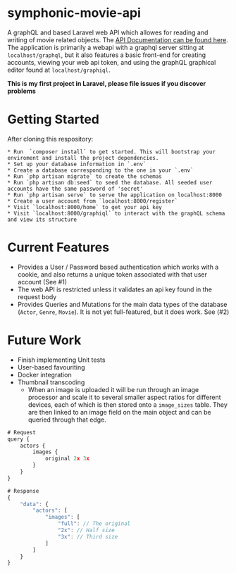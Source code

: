 # symphonic-movie-api
A graphQL and based Laravel web API which allowes for reading and writing of movie related objects. The [API Documentation can be found here](http://docs.movieapi60.apiary.io/). The application is primarily a webapi with a graphql server sitting at `localhost/graphql`, but it also features a basic front-end for creating accounts, viewing your web api token, and using the graphQL graphical editor found at `localhost/graphiql`.

__This is my first project in Laravel, please file issues if you discover problems__

# Getting Started
After cloning this respository:

    * Run  `composer install` to get started. This will bootstrap your enviroment and install the project dependencies.
    * Set up your database information in `.env`
    * Create a database corresponding to the one in your `.env`
    * Run `php artisan migrate` to create the schemas
    * Run `php artisan db:seed` to seed the database. All seeded user accounts have the same password of 'secret'
    * Run `php artisan serve` to serve the application on localhost:8000
    * Create a user account from `localhost:8000/register`
    * Visit `localhost:8000/home` to get your api key
    * Visit `localhost:8000/graphiql` to interact with the graphQL schema and view its structure

# Current Features

* Provides a User / Password based authentication which works with a cookie, and also returns a unique token associated with that user account (See #1)
* The web API is restricted unless it validates an api key found in the request body
* Provides Queries and Mutations for the main data types of the database (`Actor`, `Genre`, `Movie`). It is not yet full-featured, but it does work. See (#2)

# Future Work
* Finish implementing Unit tests
* User-based favouriting
* Docker integration
* Thumbnail transcoding
    * When an image is uploaded it will be run through an image processor and scale it to several smaller aspect ratios for different devices, each of which is then stored onto a `image_sizes` table. They are then linked to an image field on the main object and can be queried through that edge.
```javascript
# Request
query {
    actors {
        images {
            original 2x 3x
        }
    }
}

# Response
{
    "data": {
        "actors": [
            "images": [
                "full": // The original
                "2x": // Half size
                "3x": // Third size
            ]
        ]
    }
}
```
